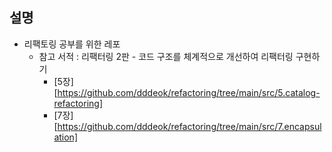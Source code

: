 ## 설명

- 리팩토링 공부를 위한 레포
  - 참고 서적 : 리팩터링 2판 - 코드 구조를 체계적으로 개선하여 리팩터링 구현하기
    - [5장][https://github.com/dddeok/refactoring/tree/main/src/5.catalog-refactoring]
    - [7장][https://github.com/dddeok/refactoring/tree/main/src/7.encapsulation]
